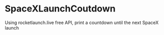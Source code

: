 # SpaceXLaunchCoutdown
Using rocketlaunch.live free API, print a countdown until the next SpaceX launch
